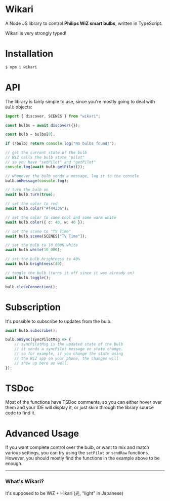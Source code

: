 # Wikari

A Node JS library to control **Philips WiZ smart bulbs**, written in TypeScript.

Wikari is very strongly typed!

# Installation
```bash
$ npm i wikari
```

# API

The library is fairly simple to use, since you're mostly going to deal with `Bulb` objects:

```typescript
import { discover, SCENES } from "wikari";

const bulbs = await discover({});

const bulb = bulbs[0];

if (!bulb) return console.log("No bulbs found!");

// get the current state of the bulb
// WiZ calls the bulb state "pilot"
// so you have "setPilot" and "getPilot"
console.log(await bulb.getPilot());

// whenever the bulb sends a message, log it to the console
bulb.onMessage(console.log);

// turn the bulb on
await bulb.turn(true);

// set the color to red
await bulb.color("#f44336");

// set the color to some cool and some warm white
await bulb.color({ c: 40, w: 40 });

// set the scene to "TV Time"
await bulb.scene(SCENES["TV Time"]);

// set the bulb to 10_000K white
await bulb.white(10_000);

// set the bulb brightness to 40%
await bulb.brightness(40);

// toggle the bulb (turns it off since it was already on)
await bulb.toggle();

bulb.closeConnection();
```

# Subscription

It's possible to subscribe to updates from the bulb.

```typescript
await bulb.subscribe();

bulb.onSync(syncPilotMsg => {
	// syncPilotMsg is the updated state of the bulb
	// it sends a syncPilot message on state change.
	// so for example, if you change the state using
	// the WiZ app on your phone, the changes will
	// show up here as well.
});
```

# TSDoc

Most of the functions have TSDoc comments, so you can either hover over them and your IDE will display it,
or just skim through the library source code to find it.

# Advanced Usage

If you want complete control over the bulb, or want to mix and match various settings, you can try using the `setPilot` or `sendRaw` functions.
However, you should mostly find the functions in the example above to be enough.

---
### What's Wikari?
It's supposed to be WiZ + Hikari (光, "light" in Japanese)
